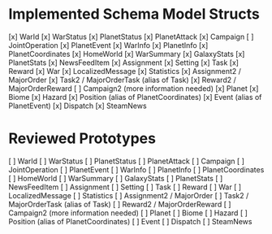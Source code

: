 # Implemented Schema Model Structs

[x] WarId
[x] WarStatus
[x] PlanetStatus
[x] PlanetAttack
[x] Campaign
[ ] JointOperation
[x] PlanetEvent
[x] WarInfo
[x] PlanetInfo
[x] PlanetCoordinates
[x] HomeWorld
[x] WarSummary
[x] GalaxyStats
[x] PlanetStats
[x] NewsFeedItem
[x] Assignment
[x] Setting
[x] Task
[x] Reward
[x] War
[x] LocalizedMessage
[x] Statistics
[x] Assignment2 / MajorOrder
[x] Task2 / MajorOrderTask (alias of Task)
[x] Reward2 / MajorOrderReward
[ ] Campaign2 (more information needed)
[x] Planet
[x] Biome
[x] Hazard
[x] Position (alias of PlanetCoordinates)
[x] Event (alias of PlanetEvent)
[x] Dispatch
[x] SteamNews

# Reviewed Prototypes

[ ] WarId
[ ] WarStatus
[ ] PlanetStatus
[ ] PlanetAttack
[ ] Campaign
[ ] JointOperation
[ ] PlanetEvent
[ ] WarInfo
[ ] PlanetInfo
[ ] PlanetCoordinates
[ ] HomeWorld
[ ] WarSummary
[ ] GalaxyStats
[ ] PlanetStats
[ ] NewsFeedItem
[ ] Assignment
[ ] Setting
[ ] Task
[ ] Reward
[ ] War
[ ] LocalizedMessage
[ ] Statistics
[ ] Assignment2 / MajorOrder
[ ] Task2 / MajorOrderTask (alias of Task)
[ ] Reward2 / MajorOrderReward
[ ] Campaign2 (more information needed)
[ ] Planet
[ ] Biome
[ ] Hazard
[ ] Position (alias of PlanetCoordinates)
[ ] Event
[ ] Dispatch
[ ] SteamNews
